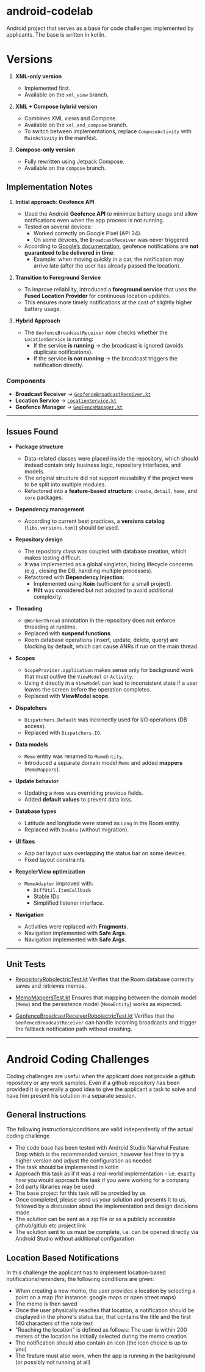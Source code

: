 # android-codelab
Android project that serves as a base for code challenges implemented by applicants.
The base is written in kotlin. 

# Versions

1. **XML-only version**
    - Implemented first.
    - Available on the `xml_view` branch.

2. **XML + Compose hybrid version**
    - Combines XML views and Compose.
    - Available on the `xml_and_compose` branch.
    - To switch between implementations, replace `ComposeActivity` with `MainActivity` in the manifest.

3. **Compose-only version**
    - Fully rewritten using Jetpack Compose.
    - Available on the `compose` branch.

## Implementation Notes

1. **Initial approach: Geofence API**
    - Used the Android **Geofence API** to minimize battery usage and allow notifications even when the app process is not running.
    - Tested on several devices:
        - Worked correctly on Google Pixel (API 34).
        - On some devices, the `BroadcastReceiver` was never triggered.
    - According to [Google’s documentation](https://developer.android.com/training/location/geofencing), geofence notifications are **not guaranteed to be delivered in time**.
        - Example: when moving quickly in a car, the notification may arrive late (after the user has already passed the location).

2. **Transition to Foreground Service**
    - To improve reliability, introduced a **foreground service** that uses the **Fused Location Provider** for continuous location updates.
    - This ensures more timely notifications at the cost of slightly higher battery usage.

3. **Hybrid Approach**
    - The `GeofenceBroadcastReceiver` now checks whether the `LocationService` is running:
        - If the service **is running** → the broadcast is ignored (avoids duplicate notifications).
        - If the service **is not running** → the broadcast triggers the notification directly.

### Components
- **Broadcast Receiver** → [`GeofenceBroadcastReceiver.kt`](app/src/main/java/com/sap/codelab/main/GeofenceBroadcastReceiver.kt)
- **Location Service** → [`LocationService.kt`](app/src/main/java/com/sap/codelab/main/LocationService.kt)
- **Geofence Manager** → [`GeoFenceManager.kt`](app/src/main/java/com/sap/codelab/utils/geofence/GeoFenceManager.kt)

---

## Issues Found

- **Package structure**
    - Data-related classes were placed inside the repository, which should instead contain only business logic, repository interfaces, and models.
    - The original structure did not support reusability if the project were to be split into multiple modules.
    - Refactored into a **feature-based structure**: `create`, `detail`, `home`, and `core` packages.

- **Dependency management**
    - According to current best practices, a **versions catalog** (`libs.versions.toml`) should be used.

- **Repository design**
    - The repository class was coupled with database creation, which makes testing difficult.
    - It was implemented as a global singleton, hiding lifecycle concerns (e.g., closing the DB, handling multiple processes).
    - Refactored with **Dependency Injection**:
        - Implemented using **Koin** (sufficient for a small project).
        - **Hilt** was considered but not adopted to avoid additional complexity.

- **Threading**
    - `@WorkerThread` annotation in the repository does not enforce threading at runtime.
    - Replaced with **suspend functions**.
    - Room database operations (insert, update, delete, query) are blocking by default, which can cause ANRs if run on the main thread.

- **Scopes**
    - `ScopeProvider.application` makes sense only for background work that must outlive the `ViewModel` or `Activity`.
    - Using it directly in a `ViewModel` can lead to inconsistent state if a user leaves the screen before the operation completes.
    - Replaced with **ViewModel scope**.

- **Dispatchers**
    - `Dispatchers.Default` was incorrectly used for I/O operations (DB access).
    - Replaced with `Dispatchers.IO`.

- **Data models**
    - `Memo` entity was renamed to `MemoEntity`.
    - Introduced a separate domain model `Memo` and added **mappers** (`MemoMappers`).

- **Update behavior**
    - Updating a `Memo` was overriding previous fields.
    - Added **default values** to prevent data loss.

- **Database types**
    - Latitude and longitude were stored as `Long` in the Room entity.
    - Replaced with `Double` (without migration).

- **UI fixes**
    - App bar layout was overlapping the status bar on some devices.
    - Fixed layout constraints.

- **RecyclerView optimization**
    - `MemoAdapter` improved with:
        - `DiffUtil.ItemCallback`
        - Stable IDs
        - Simplified listener interface.

- **Navigation**
    - Activities were replaced with **Fragments**.
    - Navigation implemented with **Safe Args**.
    - Navigation implemented with **Safe Args**.

---

## Unit Tests

- [RepositoryRobolectricTest.kt](app/src/test/java/com/sap/codelab/core/data/RepositoryRobolectricTest.kt)
  Verifies that the Room database correctly saves and retrieves memos.

- [MemoMappersTest.kt](app/src/test/java/com/sap/codelab/core/domain/MemoMappersTest.kt)
  Ensures that mapping between the domain model (`Memo`) and the persistence model (`MemoEntity`) works as expected.

- [GeofenceBroadcastReceiverRobolectricTest.kt](app/src/test/java/com/sap/codelab/core/GeofenceBroadcastReceiverRobolectricTest.kt)
  Verifies that the `GeofenceBroadcastReceiver` can handle incoming broadcasts and trigger the fallback notification path without crashing.

---

# Android Coding Challenges
Coding challenges are useful when the applicant does not provide a github repository or any work samples. Even if a github repository has been provided it is generally a good idea to give the applicant a task to solve and have him present his solution in a separate session. 

## General Instructions
The following instructions/conditions are valid independently of the actual coding challenge

- The code base has been tested with Android Studio Narwhal Feature Drop which is the recommended version, however feel free to try a higher version and adjust the configuration as needed
- The task should be implemented in kotlin
- Approach this task as if it was a real-world implementation - i.e. exactly how you would approach the task if you were working for a company
- 3rd party libraries may be used
- The base project for this task will be provided by us
- Once completed, please send us your solution and presents it to us, followed by a discussion about the implementation and design decisions made
- The solution can be sent as a zip file or as a publicly accessible github/gitlub etc project link
- The solution sent to us must be complete, i.e. can be opened directly via Android Studio without additional configuration

## Location Based Notifications
In this challenge the applicant has to implement location-based notifications/reminders, the following conditions are given:

- When creating a new memo, the user provides a location by selecting a point on a map (for instance: google maps or open street maps)
- The memo is then saved
- Once the user physically reaches that location, a notification should be displayed in the phone's status bar, that contains the title and the first 140 characters of the note text
- "Reaching the location" is defined as follows: The user is within 200 meters of the location he initially selected during the memo creation
- The notification should also contain an icon (the icon choice is up to you)
- The feature must also work, when the app is running in the background (or possibly not running at all)
